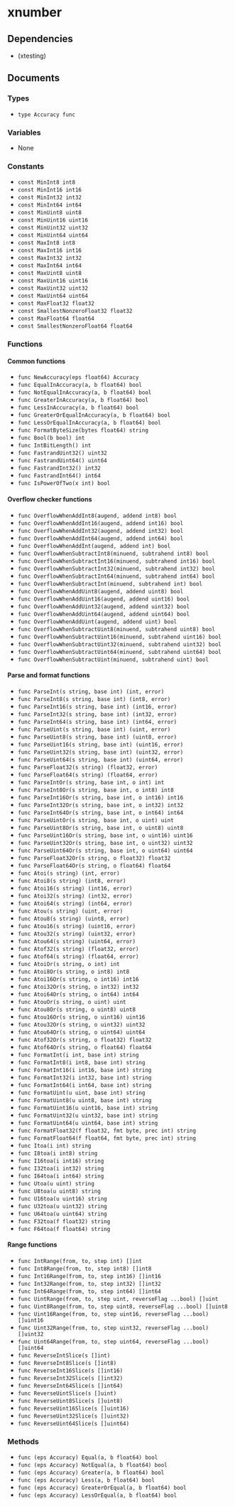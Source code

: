# xnumber

## Dependencies

+ (xtesting)

## Documents

### Types

+ `type Accuracy func`

### Variables

+ None

### Constants

+ `const MinInt8 int8`
+ `const MinInt16 int16`
+ `const MinInt32 int32`
+ `const MinInt64 int64`
+ `const MinUint8 uint8`
+ `const MinUint16 uint16`
+ `const MinUint32 uint32`
+ `const MinUint64 uint64`
+ `const MaxInt8 int8`
+ `const MaxInt16 int16`
+ `const MaxInt32 int32`
+ `const MaxInt64 int64`
+ `const MaxUint8 uint8`
+ `const MaxUint16 uint16`
+ `const MaxUint32 uint32`
+ `const MaxUint64 uint64`
+ `const MaxFloat32 float32`
+ `const SmallestNonzeroFloat32 float32`
+ `const MaxFloat64 float64`
+ `const SmallestNonzeroFloat64 float64`

### Functions

#### Common functions

+ `func NewAccuracy(eps float64) Accuracy`
+ `func EqualInAccuracy(a, b float64) bool`
+ `func NotEqualInAccuracy(a, b float64) bool`
+ `func GreaterInAccuracy(a, b float64) bool`
+ `func LessInAccuracy(a, b float64) bool`
+ `func GreaterOrEqualInAccuracy(a, b float64) bool`
+ `func LessOrEqualInAccuracy(a, b float64) bool`
+ `func FormatByteSize(bytes float64) string`
+ `func Bool(b bool) int`
+ `func IntBitLength() int`
+ `func FastrandUint32() uint32`
+ `func FastrandUint64() uint64`
+ `func FastrandInt32() int32`
+ `func FastrandInt64() int64`
+ `func IsPowerOfTwo(x int) bool`

#### Overflow checker functions

+ `func OverflowWhenAddInt8(augend, addend int8) bool`
+ `func OverflowWhenAddInt16(augend, addend int16) bool`
+ `func OverflowWhenAddInt32(augend, addend int32) bool`
+ `func OverflowWhenAddInt64(augend, addend int64) bool`
+ `func OverflowWhenAddInt(augend, addend int) bool`
+ `func OverflowWhenSubtractInt8(minuend, subtrahend int8) bool`
+ `func OverflowWhenSubtractInt16(minuend, subtrahend int16) bool`
+ `func OverflowWhenSubtractInt32(minuend, subtrahend int32) bool`
+ `func OverflowWhenSubtractInt64(minuend, subtrahend int64) bool`
+ `func OverflowWhenSubtractInt(minuend, subtrahend int) bool`
+ `func OverflowWhenAddUint8(augend, addend uint8) bool`
+ `func OverflowWhenAddUint16(augend, addend uint16) bool`
+ `func OverflowWhenAddUint32(augend, addend uint32) bool`
+ `func OverflowWhenAddUint64(augend, addend uint64) bool`
+ `func OverflowWhenAddUint(augend, addend uint) bool`
+ `func OverflowWhenSubtractUint8(minuend, subtrahend uint8) bool`
+ `func OverflowWhenSubtractUint16(minuend, subtrahend uint16) bool`
+ `func OverflowWhenSubtractUint32(minuend, subtrahend uint32) bool`
+ `func OverflowWhenSubtractUint64(minuend, subtrahend uint64) bool`
+ `func OverflowWhenSubtractUint(minuend, subtrahend uint) bool`

#### Parse and format functions

+ `func ParseInt(s string, base int) (int, error)`
+ `func ParseInt8(s string, base int) (int8, error)`
+ `func ParseInt16(s string, base int) (int16, error)`
+ `func ParseInt32(s string, base int) (int32, error)`
+ `func ParseInt64(s string, base int) (int64, error)`
+ `func ParseUint(s string, base int) (uint, error)`
+ `func ParseUint8(s string, base int) (uint8, error)`
+ `func ParseUint16(s string, base int) (uint16, error)`
+ `func ParseUint32(s string, base int) (uint32, error)`
+ `func ParseUint64(s string, base int) (uint64, error)`
+ `func ParseFloat32(s string) (float32, error)`
+ `func ParseFloat64(s string) (float64, error)`
+ `func ParseIntOr(s string, base int, o int) int`
+ `func ParseInt8Or(s string, base int, o int8) int8`
+ `func ParseInt16Or(s string, base int, o int16) int16`
+ `func ParseInt32Or(s string, base int, o int32) int32`
+ `func ParseInt64Or(s string, base int, o int64) int64`
+ `func ParseUintOr(s string, base int, o uint) uint`
+ `func ParseUint8Or(s string, base int, o uint8) uint8`
+ `func ParseUint16Or(s string, base int, o uint16) uint16`
+ `func ParseUint32Or(s string, base int, o uint32) uint32`
+ `func ParseUint64Or(s string, base int, o uint64) uint64`
+ `func ParseFloat32Or(s string, o float32) float32`
+ `func ParseFloat64Or(s string, o float64) float64`
+ `func Atoi(s string) (int, error)`
+ `func Atoi8(s string) (int8, error)`
+ `func Atoi16(s string) (int16, error)`
+ `func Atoi32(s string) (int32, error)`
+ `func Atoi64(s string) (int64, error)`
+ `func Atou(s string) (uint, error)`
+ `func Atou8(s string) (uint8, error)`
+ `func Atou16(s string) (uint16, error)`
+ `func Atou32(s string) (uint32, error)`
+ `func Atou64(s string) (uint64, error)`
+ `func Atof32(s string) (float32, error)`
+ `func Atof64(s string) (float64, error)`
+ `func AtoiOr(s string, o int) int`
+ `func Atoi8Or(s string, o int8) int8`
+ `func Atoi16Or(s string, o int16) int16`
+ `func Atoi32Or(s string, o int32) int32`
+ `func Atoi64Or(s string, o int64) int64`
+ `func AtouOr(s string, o uint) uint`
+ `func Atou8Or(s string, o uint8) uint8`
+ `func Atou16Or(s string, o uint16) uint16`
+ `func Atou32Or(s string, o uint32) uint32`
+ `func Atou64Or(s string, o uint64) uint64`
+ `func Atof32Or(s string, o float32) float32`
+ `func Atof64Or(s string, o float64) float64`
+ `func FormatInt(i int, base int) string`
+ `func FormatInt8(i int8, base int) string`
+ `func FormatInt16(i int16, base int) string`
+ `func FormatInt32(i int32, base int) string`
+ `func FormatInt64(i int64, base int) string`
+ `func FormatUint(u uint, base int) string`
+ `func FormatUint8(u uint8, base int) string`
+ `func FormatUint16(u uint16, base int) string`
+ `func FormatUint32(u uint32, base int) string`
+ `func FormatUint64(u uint64, base int) string`
+ `func FormatFloat32(f float32, fmt byte, prec int) string`
+ `func FormatFloat64(f float64, fmt byte, prec int) string`
+ `func Itoa(i int) string`
+ `func I8toa(i int8) string`
+ `func I16toa(i int16) string`
+ `func I32toa(i int32) string`
+ `func I64toa(i int64) string`
+ `func Utoa(u uint) string`
+ `func U8toa(u uint8) string`
+ `func U16toa(u uint16) string`
+ `func U32toa(u uint32) string`
+ `func U64toa(u uint64) string`
+ `func F32toa(f float32) string`
+ `func F64toa(f float64) string`

#### Range functions

+ `func IntRange(from, to, step int) []int`
+ `func Int8Range(from, to, step int8) []int8`
+ `func Int16Range(from, to, step int16) []int16`
+ `func Int32Range(from, to, step int32) []int32`
+ `func Int64Range(from, to, step int64) []int64`
+ `func UintRange(from, to, step uint, reverseFlag ...bool) []uint`
+ `func Uint8Range(from, to, step uint8, reverseFlag ...bool) []uint8`
+ `func Uint16Range(from, to, step uint16, reverseFlag ...bool) []uint16`
+ `func Uint32Range(from, to, step uint32, reverseFlag ...bool) []uint32`
+ `func Uint64Range(from, to, step uint64, reverseFlag ...bool) []uint64`
+ `func ReverseIntSlice(s []int)`
+ `func ReverseInt8Slice(s []int8)`
+ `func ReverseInt16Slice(s []int16)`
+ `func ReverseInt32Slice(s []int32)`
+ `func ReverseInt64Slice(s []int64)`
+ `func ReverseUintSlice(s []uint)`
+ `func ReverseUint8Slice(s []uint8)`
+ `func ReverseUint16Slice(s []uint16)`
+ `func ReverseUint32Slice(s []uint32)`
+ `func ReverseUint64Slice(s []uint64)`

### Methods

+ `func (eps Accuracy) Equal(a, b float64) bool`
+ `func (eps Accuracy) NotEqual(a, b float64) bool`
+ `func (eps Accuracy) Greater(a, b float64) bool`
+ `func (eps Accuracy) Less(a, b float64) bool`
+ `func (eps Accuracy) GreaterOrEqual(a, b float64) bool`
+ `func (eps Accuracy) LessOrEqual(a, b float64) bool`
